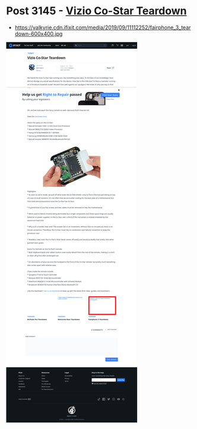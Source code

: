 # Post 3145 - [Vizio Co-Star Teardown](https://www.ifixit.com/News/3145/vizio-co-star-teardown)

- https://valkyrie.cdn.ifixit.com/media/2019/09/11112252/fairphone_3_teardown-600x400.jpg

![screencap](screenshots/153e75d8-2091-4467-bcb7-6ccf0191445e.png)
